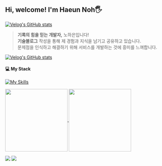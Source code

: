 ## Hi, welcome! I'm Haeun Noh🖐️

[![Velog's GitHub stats](https://velog-readme-stats.vercel.app/api/badge?name=Haeun's%20Velog)](https://velog.io/1109_haeun/posts) 

<!-- <img src ="https://github-readme-streak-stats.herokuapp.com/?user=haeunNoh06&theme=merko&hide_border=true&background=FFFFFF00"> --> 

> **기록의 힘을 믿는 개발자,** 노하은입니다! <br>
> **기술블로그** 작성을 통해 제 경험과 지식을 남기고 공유하고 있습니다. <br>
> 문제점을 인식하고 해결하기 위해 서비스를 개발하는 것에 흥미를 느껴합니다.

[![Velog's GitHub stats](https://velog-readme-stats.vercel.app/api?name=1109_haeun)](https://velog.io/@1109_haeun)

 <!-- 
  <a href="https://www.instagram.com/haeunnohh"><img src="https://img.shields.io/badge/Instagram-E4405F?style=flat-square&logo=Instagram&logoColor=white"/></a>
<a href="https://velog.io/@1109_haeun"><img src="https://img.shields.io/badge/Velog-20C997?style=flat-square&logo=Velog&logoColor=white"/></a> -->

<!--
<tr>
<h3 align="center">🪄 Learning Language 🪄</h3>
<img src="https://img.shields.io/badge/C-A8B9CC?style=flat-square&logo=C&logoColor=white"/> <img src="https://img.shields.io/badge/C++-00599C?style=flat-square&logo=c%2B%2B&logoColor=white"/></a>
 <img src="https://img.shields.io/badge/CSS3-1572B6?style=flat-square&logo=CSS3&logoColor=white"/> <img src="https://img.shields.io/badge/java-FF7800?style=flat-square&logo=openJDK&logoColor=white"/> <img src="https://img.shields.io/badge/JavaScript-F7DF1E?style=flat-square&logo=JavaScript&logoColor=white"/> <img src="https://img.shields.io/badge/HTML5-E34F26?style=flat-square&logo=HTML5&logoColor=white"/> <img src="https://img.shields.io/badge/Python-3776AB?style=flat-square&logo=Python&logoColor=white"/> <img src="https://img.shields.io/badge/MySQL-4479A1?style=flat&logo=MySQL&logoColor=white"/> -->

<!--<img src="https://capsule-render.vercel.app/api?type=waving&color=BDBDC8&height=150&section=footer" />-->

#### 💻 My Stack
[![My Skills](https://skillicons.dev/icons?i=java,js,ts,go,nodejs,sequelize,spring,mysql,mongodb,git&theme=light)](https://skillicons.dev)

<!--
<code><img height="35" src="https://skills.thijs.gg/icons?i=spring&theme=light"></code>
<code><img height="35" src="https://skills.thijs.gg/icons?i=nodejs&theme=light"></code>
<code><img height="35" src="https://skills.thijs.gg/icons?i=go&theme=light"></code>
<code><img height="35" src="https://skills.thijs.gg/icons?i=django&theme=light"></code>
<code><img height="35" src="https://skills.thijs.gg/icons?i=mysql&theme=light"></code>
<code><img height="35" src="https://skills.thijs.gg/icons?i=mongodb&theme=light"></code>
<code><img height="35" src="https://skills.thijs.gg/icons?i=react&theme=light"></code>
<code><img height="35" src="https://skills.thijs.gg/icons?i=postman&theme=light"></code> 

![nodejs](https://www.codenary.co.kr/widget/github-techstack/api?name=nodejs)
![springboot](https://www.codenary.co.kr/widget/github-techstack/api?name=springboot)
![expressjs](https://www.codenary.co.kr/widget/github-techstack/api?name=expressjs)
![mysql](https://www.codenary.co.kr/widget/github-techstack/api?name=mysql)
![awsmariadb](https://www.codenary.co.kr/widget/github-techstack/api?name=awsmariadb)
![mongodb](https://www.codenary.co.kr/widget/github-techstack/api?name=mongodb)
![django](https://www.codenary.co.kr/widget/github-techstack/api?name=django)
![go](https://www.codenary.co.kr/widget/github-techstack/api?name=go)
![docker](https://www.codenary.co.kr/widget/github-techstack/api?name=docker) -->

<!-- [![Github](https://www.codenary.co.kr/widget/github/api?username=okhagrace06)](https://www.codenary.co.kr/user-profile/detail/okhagrace06?github_ride=true&utm_source=github) --> 

<!--
#### 💾 Databases

![MySQL](https://img.shields.io/badge/MySQL-4479A1.svg?style=flat-square&logo=mysql&logoColor=white)
![MariaDB](https://img.shields.io/badge/MariaDB-003545?style=flat-square&logo=mariadb&logoColor=white)
![MongoDB](https://img.shields.io/badge/MongoDB-%234ea94b.svg?style=flat-square&logo=mongodb&logoColor=white)
![Firebase](https://img.shields.io/badge/Firebase-a08021?style=flat-square&logo=firebase&logoColor=ffcd34)

#### 📚 Frameworks, Platforms and Libraries

![SpringBoot](https://img.shields.io/badge/SpringBoot3-%236DB33F.svg?style=flat-square&logo=spring&logoColor=white)
![NodeJS](https://img.shields.io/badge/Node.js-6DA55F?style=flat-square&logo=node.js&logoColor=white)
![Django](https://img.shields.io/badge/DJango-%23092E20.svg?style=flat-square&logo=django&logoColor=white)
![Express.js](https://img.shields.io/badge/Express.js-%23404d59.svg?style=flat-square&logo=express&logoColor=%2361DAFB)
![Nodemon](https://img.shields.io/badge/Nodemon-%23323330.svg?style=flat-square&logo=nodemon&logoColor=%BBDEAD)


#### 💻 IDEs/Tools

![IntelliJ IDEA](https://img.shields.io/badge/IntelliJ%20IDEA-000000.svg?style=flat-square&logo=intellij-idea&logoColor=white)
![GoLand](https://img.shields.io/badge/GoLand-0f0f0f?&style=flat-square&logo=goland&logoColor=white)
![PyCharm](https://img.shields.io/badge/PyCharm-143?style=flat-square&logo=pycharm&logoColor=black&color=black&labelColor=green)
![Postman](https://img.shields.io/badge/Postman-FF6C37?style=flat-square&logo=postman&logoColor=white)
![Docker Desktop](https://img.shields.io/badge/Docker%20Desktop-%230db7ed.svg?style=flat-square&logo=docker&logoColor=white)
![Swagger](https://img.shields.io/badge/-Swagger-%23Clojure?style=flat-square&logo=swagger&logoColor=white)
![Visual Studio Code](https://img.shields.io/badge/Visual%20Studio%20Code-0078d7.svg?style=flat-square&logo=visual-studio-code&logoColor=white)
![Visual Studio](https://img.shields.io/badge/Visual%20Studio-5C2D91.svg?style=flat-square&logo=visual-studio&logoColor=white)
![Android Studio](https://img.shields.io/badge/Android%20Studio-346ac1?style=flat-square&logo=android%20studio&logoColor=white)
![Eclipse](https://img.shields.io/badge/Eclipse-FE7A16.svg?style=flat-square&logo=Eclipse&logoColor=white)


#### 📋 Languages

![Java](https://img.shields.io/badge/Java-%23ED8B00.svg?style=flat-square&logo=openjdk&logoColor=white)
![HTML5](https://img.shields.io/badge/HTML5-%23E34F26.svg?style=flat-square&logo=html5&logoColor=white)
![CSS3](https://img.shields.io/badge/CSS3-%231572B6.svg?style=flat-square&logo=css3&logoColor=white)
![JavaScript](https://img.shields.io/badge/JavaScript-%23323330.svg?style=flat-square&logo=javascript&logoColor=%23F7DF1E)
![Go](https://img.shields.io/badge/Go-%2300ADD8.svg?style=flat-square&logo=go&logoColor=white)
![Python](https://img.shields.io/badge/Python-3670A0?style=flat-square&logo=python&logoColor=ffdd54)
![PHP](https://img.shields.io/badge/PHP-%23777BB4.svg?style=flat-square&logo=php&logoColor=white)
![Kotlin](https://img.shields.io/badge/Kotlin-%237F52FF.svg?style=flat-square&logo=kotlin&logoColor=white)
![C](https://img.shields.io/badge/C-%2300599C.svg?style=flat-square&logo=c&logoColor=white)
![C++](https://img.shields.io/badge/C++-%2300599C.svg?style=flat-square&logo=c%2B%2B&logoColor=white)

<!-- ![Markdown](https://img.shields.io/badge/markdown-%23000000.svg?style=flat-square&logo=markdown&logoColor=white) -->

<!--
<h3>🎋 ORM</h3>

![Hibernate](https://img.shields.io/badge/Hibernate-59666C?style=flat-square&logo=Hibernate&logoColor=white)

<h3>🥅 Other</h3>

![Docker](https://img.shields.io/badge/docker-%230db7ed.svg?style=flat-square&logo=docker&logoColor=white)
![Gradle](https://img.shields.io/badge/Gradle-02303A.svg?style=flat-square&logo=Gradle&logoColor=white)
![Notion](https://img.shields.io/badge/Notion-%23000000.svg?style=flat-square&logo=notion&logoColor=white)
![Postman](https://img.shields.io/badge/Postman-FF6C37?style=flat-square&logo=postman&logoColor=white)
![Swagger](https://img.shields.io/badge/-Swagger-%23Clojure?style=flat-square&logo=swagger&logoColor=white)

<h3>🗄️ Servers</h3>

![Apache](https://img.shields.io/badge/apache-%23D42029.svg?style=flat-square&logo=apache&logoColor=white)
![Nginx](https://img.shields.io/badge/nginx-%23009639.svg?style=flat-square&logo=nginx&logoColor=white)

<h3>💬 Social</h3>

![Slack](https://img.shields.io/badge/Slack-4A154B?style=flat-square&logo=slack&logoColor=white)
-->


<a href="https://github.com/haeun-noh/github-readme-stats">
  <img height=200 align="center" src="https://github-readme-stats.vercel.app/api?username=haeun-noh" />
</a>
<a href="https://github.com/haeun-noh/convoychat">
  <img height=200 align="center" src="https://github-readme-stats.vercel.app/api/top-langs?username=haeun-noh&layout=compact&langs_count=8&card_width=320" />
</a> 

<br>

<a href="https://github.com/haeun-noh"><img src="https://hits.seeyoufarm.com/api/count/incr/badge.svg?url=https%3A%2F%2Fgithub.com%2Firis-haeun-noh&count_bg=%23000000&title_bg=%23000000&icon=github.svg&icon_color=%23E7E7E7&title=github&edge_flat=true"/></a>
  <a href="s2209@e-mirim.hs.kr"><img src="https://img.shields.io/badge/Gmail-FF6C37?style=flat-square&logo=Gmail&logoColor=white"/></a>

